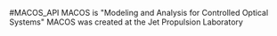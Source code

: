#MACOS_API
MACOS is "Modeling and Analysis for Controlled Optical Systems"
MACOS was created at the Jet Propulsion Laboratory

